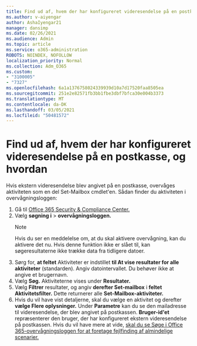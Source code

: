 ```yaml
---
title: Find ud af, hvem der har konfigureret videresendelse på en postkasse, og hvordan
ms.author: v-aiyengar
author: AshaIyengar21
manager: dansimp
ms.date: 02/26/2021
ms.audience: Admin
ms.topic: article
ms.service: o365-administration
ROBOTS: NOINDEX, NOFOLLOW
localization_priority: Normal
ms.collection: Adm_O365
ms.custom:
- "3100005"
- "7327"
ms.openlocfilehash: 6a1a1376758024339939d10a7d17520faa8505ea
ms.sourcegitcommit: 251e2e82571fb3bb1fbe3dbf7bfca30e004b3373
ms.translationtype: MT
ms.contentlocale: da-DK
ms.lasthandoff: 03/05/2021
ms.locfileid: "50481572"
---
```

# <a name="find-out-who-set-up-forwarding-on-a-mailbox-and-how"></a>Find ud af, hvem der har konfigureret videresendelse på en postkasse, og hvordan

Hvis ekstern videresendelse blev angivet på en postkasse, overvåges aktiviteten som en del Set-Mailbox cmdlet'en. Sådan finder du aktiviteten i overvågningsloggen:

1. Gå til [Office 365 Security & Compliance Center.](https://go.microsoft.com/fwlink/p/?linkid=2077143)
1. Vælg **søgning i** >  **overvågningsloggen.**
    > [!NOTE]
    > Hvis du ser en meddelelse om, at du skal aktivere overvågning, kan du aktivere det nu. Hvis denne funktion ikke er slået til, kan søgeresultaterne ikke trække data fra tidligere datoer.
1. Sørg for, **at feltet** Aktiviteter er indstillet **til At vise resultater for alle aktiviteter** (standarden). Angiv datointervallet. Du behøver ikke at angive et brugernavn.
1. Vælg **Søg.** Aktiviteterne vises under **Resultater.**
1. Vælg **Filtrer** resultater, og angiv **derefter Set-mailbox** i **feltet Aktivitetsfilter.** Dette returnerer alle **Set-Mailbox-aktiviteter.**
1. Hvis du vil have vist detaljerne, skal du vælge en aktivitet og derefter **vælge Flere oplysninger.** Under **Parametre** kan du se den mailadresse til videresendelse, der blev angivet på postkassen. **Bruger-id'et** repræsenterer den bruger, der har konfigureret ekstern videresendelse på postkassen.
Hvis du vil have mere at vide, [skal du se Søge i Office 365-overvågningsloggen for at foretage fejlfinding af almindelige scenarier.](https://go.microsoft.com/fwlink/?linkid=2103944)